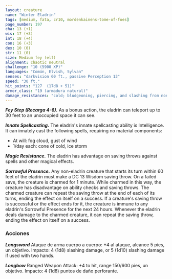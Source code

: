 ```yaml
---
layout: creature
name: "Winter Eladrin"
tags: [medium, fata, cr10, mordenkainens-tome-of-foes]
page_number: 197
cha: 13 (+1)
wis: 17 (+3)
int: 18 (+4)
con: 16 (+3)
dex: 10 (0)
str: 11 (0)
size: Medium fey (elf)
alignment: chaotic neutral
challenge: "10 (5900 XP)"
languages: "Común, Elvish, Sylvan"
senses: "darkvision 60 ft., passive Perception 13"
speed: "30 ft."
hit_points: "127  (17d8 + 51)"
armor_class: "19 (armadura natural)"
damage_resistances: "cold; bludgeoning, piercing, and slashing from nonmagical attacks"
---
```


***Fey Step (Recarga 4-6).*** As a bonus action, the eladrin can teleport up to 30 feet to an unoccupied space it can see.

***Innate Spellcasting.*** The eladrin's innate spellcasting ability is Intelligence. It can innately cast the following spells, requiring no material components:
* At will: fog cloud, gust of wind
* 1/day each: cone of cold, ice storm

***Magic Resistance.*** The eladrin has advantage on saving throws against spells and other magical effects.

***Sorrowful Presence.*** Any non-eladrin creature that starts its turn within 60 feet of the eladrin must make a DC 13 Wisdom saving throw. On a failed save, the creature is charmed for 1 minute. While charmed in this way, the creature has disadvantage on ability checks and saving throws. The charmed creature can repeat the saving throw at the end of each of its turns, ending the effect on itself on a success. If a creature's saving throw is successful or the effect ends for it, the creature is immune to any eladrin's Sorrowful Presence for the next 24 hours.
Whenever the eladrin deals damage to the charmed creature, it can repeat the saving throw, ending the effect on itself on a success.

### Acciones

***Longsword*** Ataque de arma cuerpo a cuerpo: +4 al ataque, alcance 5 pies, un objetivo. Impacto: 4 (1d8) slashing damage, or 5 (1d10) slashing damage if used with two hands.

***Longbow*** Ranged Weapon Attack: +4 to hit, range 150/600 pies, un objetivo. Impacto: 4 (1d8) puntos de daño perforante.